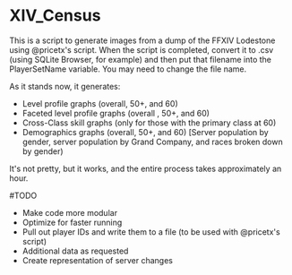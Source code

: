 # XIV_Census

This is a script to generate images from a dump of the FFXIV Lodestone using @pricetx's script.  When the script is completed, convert it to .csv (using SQLite Browser, for example) and then put that filename into the PlayerSetName variable.  You may need to change the file name.

As it stands now, it generates:

* Level profile graphs (overall, 50+, and 60)
* Faceted level profile graphs (overall , 50+, and 60)
* Cross-Class skill graphs (only for those with the primary class at 60)
* Demographics graphs (overall, 50+, and 60) [Server population by gender, server population by Grand Company, and races broken down by gender)

It's not pretty, but it works, and the entire process takes approximately an hour.

#TODO

* Make code more modular
* Optimize for faster running
* Pull out player IDs and write them to a file (to be used with @pricetx's script)
* Additional data as requested
* Create representation of server changes